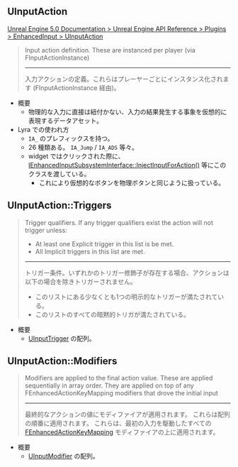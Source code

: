 ## UInputAction

[Unreal Engine 5.0 Documentation > Unreal Engine API Reference > Plugins > EnhancedInput > UInputAction](https://docs.unrealengine.com/5.0/en-US/API/Plugins/EnhancedInput/UInputAction/)

> Input action definition. These are instanced per player (via FInputActionInstance)
> 
> ----
> 入力アクションの定義。これらはプレーヤーごとにインスタンス化されます (FInputActionInstance 経由)。

* 概要
	* 物理的な入力に直接は紐付かない、入力の結果発生する事象を仮想的に表現するデータアセット。
* Lyra での使われ方
	* `IA_` のプレフィックスを持つ。
	* 26 種類ある。 `IA_Jump` / `IA_ADS` 等々。
	* widget ではクリックされた際に、 [IEnhancedInputSubsystemInterface::InjectInputForAction()] 等にこのクラスを渡している。
		* これにより仮想的なボタンを物理ボタンと同じように扱っている。

## UInputAction::Triggers

> Trigger qualifiers. If any trigger qualifiers exist the action will not trigger unless:
> - At least one Explicit trigger in this list is be met.
> - All Implicit triggers in this list are met.
> 
> ----
> トリガー条件。いずれかのトリガー修飾子が存在する場合、アクションは以下の場合を除きトリガーされません。
> - このリストにある少なくとも1つの明示的なトリガーが満たされている。
> - このリストのすべての暗黙的トリガが満たされている。

* 概要
	* [UInputTrigger] の配列。

## UInputAction::Modifiers

> Modifiers are applied to the final action value.
> These are applied sequentially in array order.
> They are applied on top of any FEnhancedActionKeyMapping modifiers that drove the initial input
> 
> ----
> 最終的なアクションの値にモディファイアが適用されます。
> これらは配列の順番に適用されます。
> これらは、最初の入力を駆動したすべての [FEnhancedActionKeyMapping] モディファイアの上に適用されます。

* 概要
	* [UInputModifier] の配列。


<!--- ページ内のリンク --->

<!--- 自前の画像へのリンク --->

<!--- generated --->
[FEnhancedActionKeyMapping]: ../../UE/Input/FEnhancedActionKeyMapping.md#fenhancedactionkeymapping
[IEnhancedInputSubsystemInterface::InjectInputForAction()]: ../../UE/Input/IEnhancedInputSubsystemInterface.md#ienhancedinputsubsysteminterfaceinjectinputforaction
[UInputModifier]: ../../UE/Input/UInputModifier.md#uinputmodifier
[UInputTrigger]: ../../UE/Input/UInputTrigger.md#uinputtrigger
